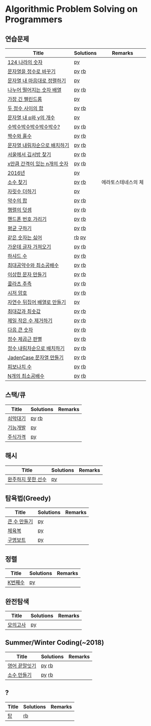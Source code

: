 # Algorithmic Problem Solving on Programmers


## 연습문제

| Title | Solutions | Remarks |
| ---- | ---- | ---- |
| [124 나라의 숫자](https://programmers.co.kr/learn/courses/30/lessons/12899?language=python3) | [py](solutions/py/30-12899.py) | |
| [문자열을 정수로 바꾸기](https://programmers.co.kr/learn/courses/30/lessons/12925?language=python3) | [py](solutions/py/30-12925.py) [rb](solutions/rb/30-12925.rb) | |
| [문자열 내 마음대로 정렬하기](https://programmers.co.kr/learn/courses/30/lessons/12915?language=python3) | [py](solutions/py/30-12915.py) | |
| [나누어 떨어지는 숫자 배열](https://programmers.co.kr/learn/courses/30/lessons/12910?language=python3) | [py](solutions/py/30-12910.py) [rb](solutions/rb/30-12910.rb) | |
| [가장 긴 팰린드롬](https://programmers.co.kr/learn/courses/30/lessons/12904?language=python3) | [py](solutions/py/30-12904.py) | |
| [두 정수 사이의 합](https://programmers.co.kr/learn/courses/30/lessons/12912?language=python3) | [py](solutions/py/30-12912.py) [rb](solutions/rb/30-12912.rb) | |
| [문자열 내 p와 y의 개수](https://programmers.co.kr/learn/courses/30/lessons/12916?language=python3) | [py](solutions/py/30-12916.py) | |
| [수박수박수박수박수박수?](https://programmers.co.kr/learn/courses/30/lessons/12922?language=python3) | [py](solutions/py/30-12922.py) [rb](solutions/rb/30-12922.rb) | |
| [짝수와 홀수](https://programmers.co.kr/learn/courses/30/lessons/12937?language=python3) | [py](solutions/py/30-12937.py) [rb](solutions/rb/30-12937.rb) | | 
| [문자열 내림차순으로 배치하기](https://programmers.co.kr/learn/courses/30/lessons/12917?language=python3) | [py](solutions/py/30-12917.py) [rb](solutions/rb/30-12917.rb) | |
| [서울에서 김서방 찾기](https://programmers.co.kr/learn/courses/30/lessons/12919?language=python3) | [py](solutions/py/30-12919.py) [rb](solutions/rb/30-12919.rb) | |
| [x만큼 간격이 있는 n개의 숫자](https://programmers.co.kr/learn/courses/30/lessons/12954?language=python3) | [py](solutions/py/30-12954.py) [rb](solutions/rb/30-12954.rb) | | 
| [2016년](https://programmers.co.kr/learn/courses/30/lessons/12901?language=python3) | [py](solutions/py/30-12901.py) | | 
| [소수 찾기](https://programmers.co.kr/learn/courses/30/lessons/12921?language=python3) | [py](solutions/py/30-12921.py) [rb](solutions/rb/30-12921.rb) | 에라토스테네스의 체 | 
| [자릿수 더하기](https://programmers.co.kr/learn/courses/30/lessons/12931?language=python3) | [py](solutions/py/30-12931.py) | |
| [약수의 합](https://programmers.co.kr/learn/courses/30/lessons/12928?language=python3) | [py](solutions/py/30-12928.py) [rb](solutions/rb/30-12928.rb) | |
| [행렬의 덧셈](https://programmers.co.kr/learn/courses/30/lessons/12950?language=python3) | [py](solutions/py/30-12950.py) [rb](solutions/rb/30-12950.rb) | |
| [핸드폰 번호 가리기](https://programmers.co.kr/learn/courses/30/lessons/12948?language=python3) | [py](solutions/py/30-12948.py) [rb](solutions/rb/30-12948.rb) | |
| [평균 구하기](https://programmers.co.kr/learn/courses/30/lessons/12944?language=python3) | [py](solutions/py/30-12944.py) [rb](solutions/rb/30-12944.rb) | |
| [같은 숫자는 싫어](https://programmers.co.kr/learn/courses/30/lessons/12906?language=python3) | [rb](solutions/rb/30-12906.rb) [py](solutions/py/30-12906.py) | |
| [가운데 글자 가져오기](https://programmers.co.kr/learn/courses/30/lessons/12903?language=python3) | [py](solutions/py/30-12903.py) [rb](solutions/rb/30-12903.rb) | |
| [하샤드 수](https://programmers.co.kr/learn/courses/30/lessons/12947?language=python3) | [py](solutions/py/30-12947.py) [rb](solutions/rb/30-12947.rb) | |
| [최대공약수와 최소공배수](https://programmers.co.kr/learn/courses/30/lessons/12940?language=python3) | [py](solutions/py/30-12940.py) [rb](solutions/rb/30-12940.rb) | |
| [이상한 문자 만들기](https://programmers.co.kr/learn/courses/30/lessons/12930?language=python3) | [py](solutions/py/30-12930.py) [rb](solutions/rb/30-12930.rb) | |
| [콜라츠 추측](https://programmers.co.kr/learn/courses/30/lessons/12943?language=python3) | [py](solutions/py/30-12943.py) [rb](solutions/rb/30-12943.rb) | |
| [시저 암호](https://programmers.co.kr/learn/courses/30/lessons/12926?language=python3) | [py](solutions/py/30-12926.py) [rb](solutions/rb/30-12926.rb) | |
| [자연수 뒤집어 배열로 만들기](https://programmers.co.kr/learn/courses/30/lessons/12932?language=python3) | [py](solutions/py/30-12932.py) | |
| [최대값과 최솟값](https://programmers.co.kr/learn/courses/30/lessons/12939?language=python3) | [py](solutions/py/30-12939.py) [rb](solutions/rb/30-12939.rb) | |
| [제일 작은 수 제거하기](https://programmers.co.kr/learn/courses/30/lessons/12935?language=python3) | [py](solutions/py/30-12935.py) [rb](solutions/rb/30-12935.rb) | |
| [다음 큰 숫자](https://programmers.co.kr/learn/courses/30/lessons/12911?language=python3) | [py](solutions/py/30-12911.py) [rb](solutions/rb/30-12911.rb) | |
| [정수 제곱근 판별](https://programmers.co.kr/learn/courses/30/lessons/12934?language=python3) | [py](solutions/py/30-12934.py) [rb](solutions/rb/30-12934.rb) | |
| [정수 내림차순으로 배치하기](https://programmers.co.kr/learn/courses/30/lessons/12933?language=python3) | [py](solutions/py/30-12933.py) [rb](solutions/rb/30-12933.rb) | |
| [JadenCase 문자열 만들기](https://programmers.co.kr/learn/courses/30/lessons/12951?language=python3) | [py](solutions/py/30-12951.py) [rb](solutions/rb/30-12951.rb) | |
| [피보나치 수](https://programmers.co.kr/learn/courses/30/lessons/12945?language=python3) | [py](solutions/py/30-12945.py) [rb](solutions/rb/30-12945.rb) | |
| [N개의 최소공배수](https://programmers.co.kr/learn/courses/30/lessons/12953?language=python3) | [py](solutions/py/30-12953.py) [rb](solutions/rb/30-12953.rb) | |


## 스택/큐

| Title | Solutions | Remarks |
| ---- | ---- | ---- |
| [쇠막대기](https://programmers.co.kr/learn/courses/30/lessons/42585?language=python3) | [py](solutions/py/30-42585.py) [rb](solutions/rb/30-42585.rb) | |
| [기능개발](https://programmers.co.kr/learn/courses/30/lessons/42586?language=python3) | [py](solutions/py/30-42586.py) | |
| [주식가격](https://programmers.co.kr/learn/courses/30/lessons/42584?language=python3) | [py](solutions/py/30-42584.py) | |


## 해시

| Title | Solutions | Remarks |
| ---- | ---- | ---- |
| [완주하지 못한 선수](https://programmers.co.kr/learn/courses/30/lessons/42576?language=python3) | [py](solutions/py/30-42576.py) | |


## 탐욕법(Greedy)

| Title | Solutions | Remarks |
| ---- | ---- | ---- |
| [큰 수 만들기](https://programmers.co.kr/learn/courses/30/lessons/42883?language=python3) | [py](solutions/py/30-42883.py) | |
| [체육복](https://programmers.co.kr/learn/courses/30/lessons/42862?language=python3) | [py](solutions/py/30-42862.py) | |
| [구명보트](https://programmers.co.kr/learn/courses/30/lessons/42885?language=python3) | [py](solutions/py/30-42885.py) | |


## 정렬

| Title | Solutions | Remarks |
| ---- | ---- | ---- |
| [K번째수](https://programmers.co.kr/learn/courses/30/lessons/42748?language=python3) | [py](solutions/py/30-42748.py) | |


## 완전탐색

| Title | Solutions | Remarks |
| ---- | ---- | ---- |
| [모의고사](https://programmers.co.kr/learn/courses/30/lessons/42840?language=python3) | [py](solutions/py/30-42840.py) | |


## Summer/Winter Coding(~2018)

| Title | Solutions | Remarks |
| ---- | ---- | ---- |
| [영어 끝말잇기](https://programmers.co.kr/learn/courses/30/lessons/12981?language=python3) | [py](solutions/py/30-12981.py) [rb](solutions/rb/30-12981.rb) | |
| [소수 만들기](https://programmers.co.kr/learn/courses/30/lessons/12977?language=python3) | [py](solutions/py/30-12977.py) [rb](solutions/rb/30-12977.rb) | |


## ?
| Title | Solutions | Remarks |
| ---- | ---- | ---- |
| [탑](https://programmers.co.kr/learn/courses/30/lessons/42588?language=python3) | [rb](solutions/rb/30-42588.rb) | |
